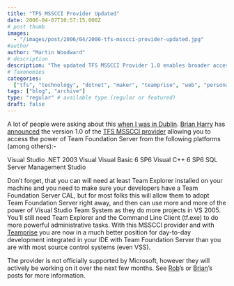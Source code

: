 ```yaml
---
title: "TFS MSSCCI Provider Updated"
date: 2006-04-07T10:57:15.000Z
# post thumb
images:
  - "/images/post/2006/04/2006-tfs-msscci-provider-updated.jpg"
#author
author: "Martin Woodward"
# description
description: "The updated TFS MSSCCI Provider 1.0 enables broader access to Team Foundation Server from various IDEs, enhancing development workflows."
# Taxonomies
categories:
  ["tfs", "technology", "dotnet", "maker", "teamprise", "web", "personal"]
tags: ["blog", "archive"]
type: "regular" # available type (regular or featured)
draft: false
---
```


A lot of people were asking about this [when I was in Dublin](http://www.woodwardweb.com/vsts/000217.html). [Brian Harry](http://blogs.msdn.com/bharry/default.aspx) has [announced](http://blogs.msdn.com/bharry/archive/2006/04/06/570305.aspx) the version 1.0 of the [TFS MSSCCI provider](http://www.microsoft.com/downloads/details.aspx?FamilyId=32202966-EF04-442F-8C5C-88BDF15F551C&displaylang=en) allowing you to access the power of Team Foundation Server from the following platforms (among others):-

Visual Studio .NET 2003
Visual Visual Basic 6 SP6
Visual C++ 6 SP6
SQL Server Management Studio

Don’t forget, that you can will need at least Team Explorer installed on your machine and you need to make sure your developers have a Team Foundation Server CAL, but for most folks this will allow them to adopt Team Foundation Server right away, and then can use more and more of the power of Visual Studio Team System as they do more projects in VS 2005. You’ll still need Team Explorer and the Command Line Client (tf.exe) to do more powerful administrative tasks. With this MSSCCI provider and with [Teamprise](http://www.teamprise.com/) you are now in a much better position for day-to-day development integrated in your IDE with Team Foundation Server than you are with most source control systems (even VSS).

The provider is not officially supported by Microsoft, however they will actively be working on it over the next few months. See [Rob](http://blogs.msdn.com/robcaron/archive/2006/04/06/570317.aspx)’s or [Brian](http://blogs.msdn.com/bharry/archive/2006/04/06/570305.aspx)’s posts for more information.
